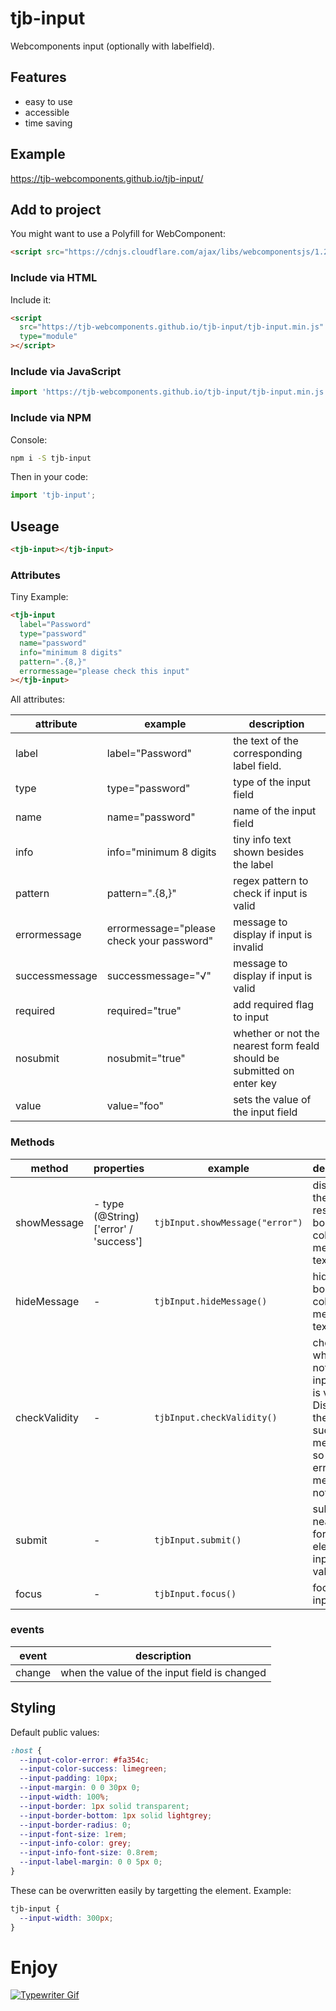 # tjb-input

Webcomponents input (optionally with labelfield).

## Features

- easy to use
- accessible
- time saving

## Example

https://tjb-webcomponents.github.io/tjb-input/

## Add to project

You might want to use a Polyfill for WebComponent:

```html
<script src="https://cdnjs.cloudflare.com/ajax/libs/webcomponentsjs/1.2.0/webcomponents-lite.js"></script>
```

### Include via HTML

Include it:

```html
<script
  src="https://tjb-webcomponents.github.io/tjb-input/tjb-input.min.js"
  type="module"
></script>
```

### Include via JavaScript

```JavaScript
import 'https://tjb-webcomponents.github.io/tjb-input/tjb-input.min.js'
```

### Include via NPM

Console:

```bash
npm i -S tjb-input
```

Then in your code:

```JavaScript
import 'tjb-input';
```

## Useage

```html
<tjb-input></tjb-input>
```

### Attributes

Tiny Example:

```html
<tjb-input
  label="Password"
  type="password"
  name="password"
  info="minimum 8 digits"
  pattern=".{8,}"
  errormessage="please check this input"
></tjb-input>
```

All attributes:

| attribute      | example                                   | description                                                            |
| -------------- | ----------------------------------------- | ---------------------------------------------------------------------- |
| label          | label="Password"                          | the text of the corresponding label field.                             |
| type           | type="password"                           | type of the input field                                                |
| name           | name="password"                           | name of the input field                                                |
| info           | info="minimum 8 digits                    | tiny info text shown besides the label                                 |
| pattern        | pattern=".{8,}"                           | regex pattern to check if input is valid                               |
| errormessage   | errormessage="please check your password" | message to display if input is invalid                                 |
| successmessage | successmessage="√"                        | message to display if input is valid                                   |
| required       | required="true"                           | add required flag to input                                             |
| nosubmit       | nosubmit="true"                           | whether or not the nearest form feald should be submitted on enter key |
| value          | value="foo"                               | sets the value of the input field                                      |

### Methods

| method        | properties                                  | example                         | description                                                                                                     |
| ------------- | ------------------------------------------- | ------------------------------- | --------------------------------------------------------------------------------------------------------------- |
| showMessage   | - type (@String) <br> ['error' / 'success'] | `tjbInput.showMessage("error")` | displays the respective border color and message text                                                           |
| hideMessage   | -                                           | `tjbInput.hideMessage()`        | hides border color and message text                                                                             |
| checkValidity | -                                           | `tjbInput.checkValidity()`      | checks whether or not the input field is valid. Displays the success message if so and the error message if not |
| submit        | -                                           | `tjbInput.submit()`             | submits the nearest form element if input is valid                                                              |
| focus         | -                                           | `tjbInput.focus()`              | focus the input node                                                                                            |

### events

| event  | description                                  |
| ------ | -------------------------------------------- |
| change | when the value of the input field is changed |

## Styling

Default public values:

```css
:host {
  --input-color-error: #fa354c;
  --input-color-success: limegreen;
  --input-padding: 10px;
  --input-margin: 0 0 30px 0;
  --input-width: 100%;
  --input-border: 1px solid transparent;
  --input-border-bottom: 1px solid lightgrey;
  --input-border-radius: 0;
  --input-font-size: 1rem;
  --input-info-color: grey;
  --input-info-font-size: 0.8rem;
  --input-label-margin: 0 0 5px 0;
}
```

These can be overwritten easily by targetting the element. Example:

```css
tjb-input {
  --input-width: 300px;
}
```

# Enjoy

[![Typewriter Gif](https://tjb-webcomponents.github.io/html-template-string/typewriter.gif)](http://thibaultjanbeyer.com/)
